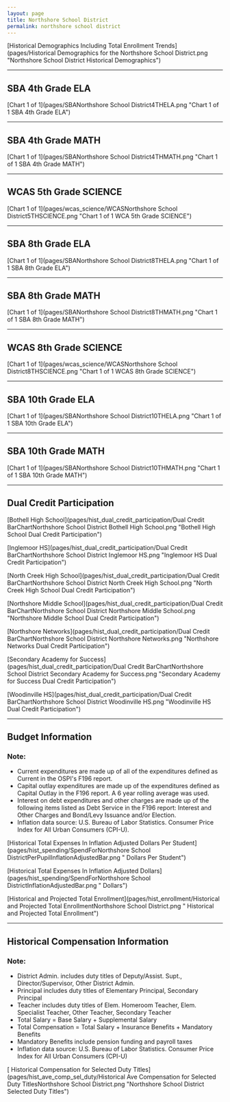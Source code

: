 ```yaml
---
layout: page
title: Northshore School District
permalink: northshore school district
---
```



[Historical Demographics Including Total Enrollment Trends](pages/Historical Demographics for the Northshore School District.png "Northshore School District Historical Demographics")

___

## SBA 4th Grade ELA

[Chart 1 of 1](pages/SBANorthshore School District4THELA.png "Chart 1 of 1 SBA 4th Grade ELA")


___

## SBA 4th Grade MATH

[Chart 1 of 1](pages/SBANorthshore School District4THMATH.png "Chart 1 of 1 SBA 4th Grade MATH")


___

## WCAS 5th Grade SCIENCE

[Chart 1 of 1](pages/wcas_science/WCASNorthshore School District5THSCIENCE.png "Chart 1 of 1 WCA 5th Grade SCIENCE")


___

## SBA 8th Grade ELA

[Chart 1 of 1](pages/SBANorthshore School District8THELA.png "Chart 1 of 1 SBA 8th Grade ELA")


___

## SBA 8th Grade MATH

[Chart 1 of 1](pages/SBANorthshore School District8THMATH.png "Chart 1 of 1 SBA 8th Grade MATH")


___

## WCAS 8th Grade SCIENCE

[Chart 1 of 1](pages/wcas_science/WCASNorthshore School District8THSCIENCE.png "Chart 1 of 1 WCAS 8th Grade SCIENCE")


___

## SBA 10th Grade ELA

[Chart 1 of 1](pages/SBANorthshore School District10THELA.png "Chart 1 of 1 SBA 10th Grade ELA")


___

## SBA 10th Grade MATH

[Chart 1 of 1](pages/SBANorthshore School District10THMATH.png "Chart 1 of 1 SBA 10th Grade MATH")


___

## Dual Credit Participation

[Bothell High School](pages/hist_dual_credit_participation/Dual Credit BarChartNorthshore School District Bothell High School.png "Bothell High School Dual Credit Participation")

[Inglemoor HS](pages/hist_dual_credit_participation/Dual Credit BarChartNorthshore School District Inglemoor HS.png "Inglemoor HS Dual Credit Participation")

[North Creek High School](pages/hist_dual_credit_participation/Dual Credit BarChartNorthshore School District North Creek High School.png "North Creek High School Dual Credit Participation")

[Northshore Middle School](pages/hist_dual_credit_participation/Dual Credit BarChartNorthshore School District Northshore Middle School.png "Northshore Middle School Dual Credit Participation")

[Northshore Networks](pages/hist_dual_credit_participation/Dual Credit BarChartNorthshore School District Northshore Networks.png "Northshore Networks Dual Credit Participation")

[Secondary Academy for Success](pages/hist_dual_credit_participation/Dual Credit BarChartNorthshore School District Secondary Academy for Success.png "Secondary Academy for Success Dual Credit Participation")

[Woodinville HS](pages/hist_dual_credit_participation/Dual Credit BarChartNorthshore School District Woodinville HS.png "Woodinville HS Dual Credit Participation")


___

## Budget Information
### Note:
- Current expenditures are made up of all of the expenditures defined as Current in the OSPI's F196 report.
- Capital outlay expenditures are made up of the expenditures defined as Capital Outlay in the F196 report. A 6 year rolling average was used.
- Interest on debt expenditures and other charges are made up of the following items listed as Debt Service in the F196 report: Interest and Other Charges and Bond/Levy Issuance and/or Election.
- Inflation data source: U.S. Bureau of Labor Statistics. Consumer Price Index for All Urban Consumers (CPI-U).

[Historical Total Expenses In Inflation Adjusted Dollars Per Student](pages/hist_spending/SpendForNorthshore School DistrictPerPupilInflationAdjustedBar.png " Dollars Per Student")

[Historical Total Expenses In Inflation Adjusted Dollars](pages/hist_spending/SpendForNorthshore School DistrictInflationAdjustedBar.png " Dollars")

[Historical and Projected Total Enrollment](pages/hist_enrollment/Historical and Projected Total EnrollmentNorthshore School District.png " Historical and Projected Total Enrollment")


___

## Historical Compensation Information
### Note:
- District Admin. includes duty titles of Deputy/Assist. Supt., Director/Supervisor, Other District Admin.
- Principal includes duty titles of Elementary Principal, Secondary Principal
- Teacher includes duty titles of Elem. Homeroom Teacher, Elem. Specialist Teacher, Other Teacher, Secondary Teacher
- Total Salary = Base Salary + Supplemental Salary
- Total Compensation = Total Salary + Insurance Benefits + Mandatory Benefits
- Mandatory Benefits include pension funding and payroll taxes
- Inflation data source: U.S. Bureau of Labor Statistics. Consumer Price Index for All Urban Consumers (CPI-U)

[ Historical Compensation for Selected Duty Titles](pages/hist_ave_comp_sel_duty/Historical Ave Compensation for Selected Duty TitlesNorthshore School District.png "Northshore School District Selected Duty Titles")

